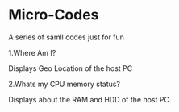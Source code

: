 # Micro-Codes
A series of samll codes just for fun

1.Where Am I?

  Displays Geo Location of the host PC
	
2.Whats my CPU memory status?

  Displays about the RAM and HDD of the host PC.

